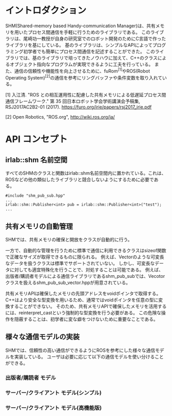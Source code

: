 # イントロダクション

SHM(Shared-memory based Handy-communication Manager)は、共有メモリを用いたプロセス間通信を手軽に行うためのライブラリである。
このライブラリは、尾崎功一教授が自身の研究室でのロボット開発のためにC言語で作ったライブラリを基にしている。
基のライブラリは、シンプルなAPIによってプログラミング初学者でも簡単にプロセス間通信を記述することができた。
このライブラリでは、基のライブラリで培ってきたノウハウに加えて、C++のクラスによるオブジェクト指向なプログラムが実現できるように工夫を行っている。
また、通信の信頼性や機能性を向上させるために、fuRom<sup>[1]</sup>やROS(Robot Operating System)<sup>[2]</sup>の通信を参考にリングバッファや条件変数を取り入れている。

[1] 入江清. "ROS との相互運用性に配慮した共有メモリによる低遅延プロセス間通信フレームワーク." 第 35 回日本ロボット学会学術講演会予稿集, RSJ2017AC2B2-01 (2017).
    <https://furo.org/irie/papers/rsj2017_irie.pdf>

[2] Open Robotics, "ROS.org", <http://wiki.ros.org/ja/>

# API コンセプト

## irlab::shm 名前空間

すべてのSHMのクラスと関数はirlab::shm名前空間内に置かれている。これは、ROSなどの他の類似したライブラリと競合しないようにするために必要である。
```
#include "shm_pub_sub.hpp"
...
irlab::shm::Publisher<int> pub = irlab::shm::Publisher<int>("test");
...
```

## 共有メモリの自動管理

SHMでは、共有メモリの確保と開放をクラスが自動的に行う。

一方で、自動的な管理を行うために標準で通信に利用できるクラスはsizeof関数で正確なサイズが取得できるものに限られる。
例えば、Vectorのような可変長なデータを扱うクラスは標準でサポートされていない。
しかし、可変長なデータに対しても適宜特殊化を行うことで、対処することは可能である。
例えば、出版者/購読者モデルによる通信ライブラリであるshm_pub_subでは、Vecotorクラスを扱えるshm_pub_sub_vector.hppが用意されている。

共有メモリAPIは確保したメモリの先頭アドレスをvoidポインタで取得する。
C++はより安全な型変換を用いるため、通常ではvoidポインタを任意の型に変換することができない。
そのため、共有メモリAPIで確保したメモリを活用するには、reinterpret_castという強制的な型変換を行う必要がある。
この危険な操作を隠蔽することは、初学者に変な癖をつけないために重要なことである。

## 様々な通信モデルの実装

SHMでは、信頼性の高い通信ができるようにROSを参考にした様々な通信モデルを実装している。
ユーザは必要に応じて以下の通信モデルを使い分けることができる。

### 出版者/購読者 モデル

### サーバー/クライアント モデル(シンプル)

### サーバー/クライアント モデル(高機能版)